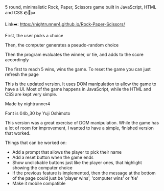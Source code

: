 5 round, minimalistic Rock, Paper, Scissors game built in JavaScript, HTML and CSS 🪨📰✂️

Link➡️: https://nightrunner4.github.io/Rock-Paper-Scissors/

First, the user picks a choice

Then, the computer generates a pseudo-random choice

Then the program evaluates the winner, or tie, and adds to the score accordingly

The first to reach 5 wins, wins the game. To reset the game you can just refresh the page

This is the updated version. It uses DOM manipulation to allow the game to have a UI. 
Most of the game happens in JavaScript, while the HTML and CSS are kept very simple.

Made by nightrunner4

Font is 04b_30 by Yuji Oshimoto   


This version was a great exercise of DOM manipulation. While the game has a lot of room for improvement, I wanted to have a simple, finished version that worked.

Things that can be worked on:

- Add a prompt that allows the player to pick their name
- Add a reset button when the game ends
- Show unclickable buttons just like the player ones, that highlight showing the computer choice
- If the previous feature is implemented, then the message at the bottom of the page could just be
'player wins', 'computer wins' or 'tie'
- Make it mobile compatible


